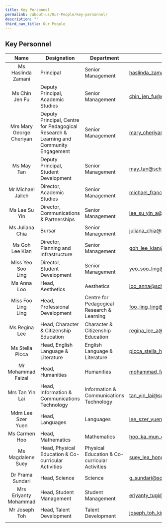 ```yaml
---
title: Key Personnel
permalink: /about-us/Our-People/key-personnel/
description: ""
third_nav_title: Our People
---
```

## Key Personnel

| Name  | Designation  | Department  | Email  |
|:-:|---|---|---|
| Ms Haslinda<br> Zamani  | Principal  | Senior Management  | [haslinda\_zamani@schools.gov.sg](mailto:haslinda\_zamani@schools.gov.sg)  |
| Ms Chin Jen Fu  | Deputy Principal, <br>Academic Studies  | Senior Management  | [chin\_jen\_fu@schools.gov.sg](mailto:chin\_jen\_fu@schools.gov.sg)  |
| Mrs Mary<br> George <br>Cheriyan  | Deputy Principal, Centre for Pedagogical Research & Learning and Community Engagement  | Senior Management  | [mary\_cheriyan@schools.gov.sg](mailto:mary\_cheriyan@schools.gov.sg)  |
| Ms May Tan  | Deputy Principal, Student <br>Development  | Senior Management  | [may\_tan@schools.gov.sg](mailto:may\_tan@schools.gov.sg)  |
| Mr Michael <br>Jalleh  | Director, Academic Studies  | Senior Management  | [michael\_francis\_jalleh@schools.gov.sg](mailto:michael\_francis\_jalleh@schools.gov.sg)  |
| Ms Lee Su Yin  | Director, Communications & Partnerships  | Senior Management  | [lee\_su\_yin\_a@schools.gov.sg](mailto:lee\_su\_yin\_a@schools.gov.sg)  |
| Ms Juliana Chia  | Bursar  | Senior Management  | [juliana\_chia@schools.gov.sg](mailto:juliana\_chia@schools.gov.sg)  |
| Ms Goh Lee Kian  | Director, Planning and Infrastructure  | Senior Management  | [goh\_lee\_kian@schools.gov.sg](mailto:goh\_lee\_kian@schools.gov.sg)  |
| Miss Yeo Soo<br> Ling  | Director, Student Development  | Senior Management  | [yeo\_soo\_ling@schools.gov.sg](mailto:yeo\_soo\_ling@schools.gov.sg)  |
| Ms Anna Loo  | Head, Aesthetics  | Aesthetics  | [loo\_anna@schools.gov.sg](mailto:loo\_anna@schools.gov.sg)  |
| Miss Foo Ling <br>Ling  | Head, Professional Development  | Centre for Pedagogical Research & Learning  | [foo\_ling\_ling@schools.gov.sg](mailto:foo\_ling\_ling@schools.gov.sg)  |
| Ms Regina Lee  | Head, Character & Citizenship Education  |  Character & Citizenship Education | [regina\_lee\_a@schools.gov.sg](mailto:regina\_lee\_a@schools.gov.sg)  |
| Ms Stella Picca  | Head, English Language & Literature  | English Language & Literature  | [picca\_stella\_hong\_sin@schools.gov.sg](mailto:picca\_stella\_hong\_sin@schools.gov.sg)  |
| Mr Mohammad<br> Faizal  | Head, Humanities  | Humanities  | [mohammad\_faizal\_abdul\_az@schools.gov.sg](mailto:mohammad\_faizal\_abdul\_az@schools.gov.sg)  |
| Mrs Tan Yin Lai  | Head, Information & Communications Technology  | Information & Communications Technology  | [tan\_yin\_lai@schools.gov.sg](mailto:tan\_yin\_lai@schools.gov.sg)  |
| Mdm Lee Szer<br> Yuen  | Head, Languages  | Languages  | [lee\_szer\_yuen@schools.gov.sg](mailto:lee\_szer\_yuen@schools.gov.sg)  |
| Ms Carmen Hoo  | Head, Mathematics  | Mathematics  | [hoo\_ka\_mun\_carmen@schools.gov.sg](mailto:hoo\_ka\_mun\_carmen@schools.gov.sg)  |
| Ms Magdalene<br> Suey  | Head, Physical Education & Co-curricular Activities  |  Physical Education & Co-curricular Activities | [suey\_lea\_hong@schools.gov.sg](mailto:suey\_lea\_hong@schools.gov.sg)  |
| Dr Prama <br>Sundari  |  Head, Science | Science  | [g\_sundari@schools.gov.sg](mailto:g\_sundari@schools.gov.sg)  |
| Mrs Eriyanty <br>Mohammad  |  Head, Student Management | Student Management  | [eriyanty\_tugi@schools.gov.sg](mailto:eriyanty\_tugi@schools.gov.sg)  |
| Mr Joseph Toh  | Head, Talent Development  | Talent Development  | [joseph\_toh\_kim\_leng@schools.gov.sg](mailto:joseph\_toh\_kim\_leng@schools.gov.sg)  |
|   |   |   |   |